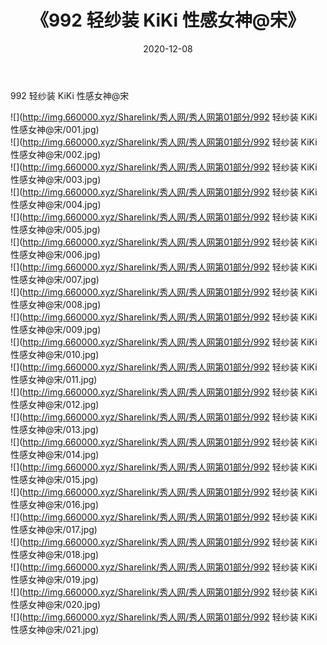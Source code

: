 ﻿---
layout: post
title:  《992 轻纱装 KiKi 性感女神@宋》
date:   2020-12-08
img: http://img.660000.xyz/Sharelink/秀人网/秀人网第01部分/992 轻纱装 KiKi 性感女神@宋/000.jpg
categories: [美女, 清纯, 唯美]
---

992 轻纱装 KiKi 性感女神@宋

  ![](http://img.660000.xyz/Sharelink/秀人网/秀人网第01部分/992 轻纱装 KiKi 性感女神@宋/001.jpg) <br> ![](http://img.660000.xyz/Sharelink/秀人网/秀人网第01部分/992 轻纱装 KiKi 性感女神@宋/002.jpg) <br> ![](http://img.660000.xyz/Sharelink/秀人网/秀人网第01部分/992 轻纱装 KiKi 性感女神@宋/003.jpg) <br> ![](http://img.660000.xyz/Sharelink/秀人网/秀人网第01部分/992 轻纱装 KiKi 性感女神@宋/004.jpg) <br> ![](http://img.660000.xyz/Sharelink/秀人网/秀人网第01部分/992 轻纱装 KiKi 性感女神@宋/005.jpg) <br> ![](http://img.660000.xyz/Sharelink/秀人网/秀人网第01部分/992 轻纱装 KiKi 性感女神@宋/006.jpg) <br> ![](http://img.660000.xyz/Sharelink/秀人网/秀人网第01部分/992 轻纱装 KiKi 性感女神@宋/007.jpg) <br> ![](http://img.660000.xyz/Sharelink/秀人网/秀人网第01部分/992 轻纱装 KiKi 性感女神@宋/008.jpg) <br> ![](http://img.660000.xyz/Sharelink/秀人网/秀人网第01部分/992 轻纱装 KiKi 性感女神@宋/009.jpg) <br> ![](http://img.660000.xyz/Sharelink/秀人网/秀人网第01部分/992 轻纱装 KiKi 性感女神@宋/010.jpg) <br> ![](http://img.660000.xyz/Sharelink/秀人网/秀人网第01部分/992 轻纱装 KiKi 性感女神@宋/011.jpg) <br> ![](http://img.660000.xyz/Sharelink/秀人网/秀人网第01部分/992 轻纱装 KiKi 性感女神@宋/012.jpg) <br> ![](http://img.660000.xyz/Sharelink/秀人网/秀人网第01部分/992 轻纱装 KiKi 性感女神@宋/013.jpg) <br> ![](http://img.660000.xyz/Sharelink/秀人网/秀人网第01部分/992 轻纱装 KiKi 性感女神@宋/014.jpg) <br> ![](http://img.660000.xyz/Sharelink/秀人网/秀人网第01部分/992 轻纱装 KiKi 性感女神@宋/015.jpg) <br> ![](http://img.660000.xyz/Sharelink/秀人网/秀人网第01部分/992 轻纱装 KiKi 性感女神@宋/016.jpg) <br> ![](http://img.660000.xyz/Sharelink/秀人网/秀人网第01部分/992 轻纱装 KiKi 性感女神@宋/017.jpg) <br> ![](http://img.660000.xyz/Sharelink/秀人网/秀人网第01部分/992 轻纱装 KiKi 性感女神@宋/018.jpg) <br> ![](http://img.660000.xyz/Sharelink/秀人网/秀人网第01部分/992 轻纱装 KiKi 性感女神@宋/019.jpg) <br> ![](http://img.660000.xyz/Sharelink/秀人网/秀人网第01部分/992 轻纱装 KiKi 性感女神@宋/020.jpg) <br> ![](http://img.660000.xyz/Sharelink/秀人网/秀人网第01部分/992 轻纱装 KiKi 性感女神@宋/021.jpg) <br>